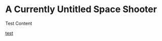 <h1>A Currently Untitled Space Shooter</h1>
Test Content

[test](posts/2019-08-03-hello-world)
<!--stackedit_data:
eyJoaXN0b3J5IjpbLTE5NjAyNzIzMTYsLTEyMDI4NjE1MDcsLT
I0NTMyMjk0NCw0MzEyODEwMDIsLTYwMjYxMjcwN119
-->